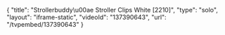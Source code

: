 {
    "title": "Strollerbuddy\u00ae Stroller Clips White [2210]",
    "type": "solo",
    "layout": "iframe-static",
    "videoId": "137390643",
    "url": "\/tvpembed\/137390643"
}